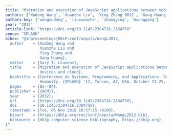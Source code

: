 ```yaml
---
title: "Migration and execution of JavaScript applications between mobile devices and cloud"
authors: ['Xudong Wang', 'Xuanzhe Liu', 'Ying Zhang 0012', 'Gang Huang 0001']
authors-key: ['wangxudong', 'liuxuanzhe', 'zhangying', 'huanggang']
year: "2012"
article-link: "https://doi.org/10.1145/2384716.2384750"
venue: "SPLASH"
bibex: "@inproceedings{DBLP:conf/oopsla/WangLZ012,
  author    = {Xudong Wang and
               Xuanzhe Liu and
               Ying Zhang and
               Gang Huang},
  editor    = {Gary T. Leavens},
  title     = {Migration and execution of JavaScript applications between mobile
               devices and cloud},
  booktitle = {Conference on Systems, Programming, and Applications: Software for
               Humanity, {SPLASH} '12, Tucson, AZ, USA, October 21-25, 2012},
  pages     = {83--84},
  publisher = {{ACM}},
  year      = {2012},
  url       = {https://doi.org/10.1145/2384716.2384750},
  doi       = {10.1145/2384716.2384750},
  timestamp = {Tue, 06 Nov 2018 16:57:15 +0100},
  biburl    = {https://dblp.org/rec/conf/oopsla/WangLZ012.bib},
  bibsource = {dblp computer science bibliography, https://dblp.org}
}"
---
```

